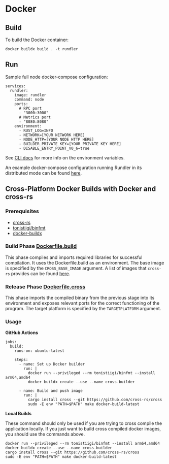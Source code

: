 # Docker

## Build

To build the Docker container:

```
docker buildx build . -t rundler
```

## Run

Sample full node docker-compose configuration:

```
services:
  rundler:
    image: rundler
    command: node
    ports:
      # RPC port
      - "3000:3000"
      # Metrics port
      - "8080:8080"
    environment:
      - RUST_LOG=INFO
      - NETWORK=[YOUR NETWORK HERE]
      - NODE_HTTP=[YOUR NODE HTTP HERE]
      - BUILDER_PRIVATE_KEY=[YOUR PRIVATE KEY HERE]
      - DISABLE_ENTRY_POINT_V0_6=true
```

See [CLI docs](./cli.md) for more info on the environment variables.

An example docker-compose configuration running Rundler in its distributed mode can be found [here](../test/spec-tests/remote/docker-compose.yml).

## Cross-Platform Docker Builds with Docker and cross-rs

### Prerequisites

- [cross-rs](https://github.com/cross-rs/cross)
- [tonistiigi/binfmt](https://github.com/tonistiigi/binfmt)
- [docker-buildx](https://github.com/docker/buildx)

### Build Phase [Dockerfile.build](../Dockerfile.build)

This phase compiles and imports required libraries for successful compilation. It uses the Dockerfile.build as an environment. The base image is specified by the `CROSS_BASE_IMAGE` argument. A list of images that `cross-rs` provides can be found [here](https://github.com/cross-rs/cross/tree/main/docker).

### Release Phase [Dockerfile.cross](../Dockerfile.cross)

This phase imports the compiled binary from the previous stage into its environment and exposes relevant ports for the correct functioning of the program. The target platform is specified by the `TARGETPLATFORM` argument.

### Usage

**GitHub Actions**

```
jobs:
  build:
    runs-on: ubuntu-latest

    steps:
      - name: Set up Docker builder
        run: |
          docker run --privileged --rm tonistiigi/binfmt --install arm64,amd64
          docker buildx create --use --name cross-builder

      - name: Build and push image
        run: |
          cargo install cross --git https://github.com/cross-rs/cross
          sudo -E env "PATH=$PATH" make docker-build-latest
```

**Local Builds**

These command should only be used if you are trying to cross compile the application locally. If you just want to build cross compiled docker images, you should use the commands above.


```
docker run --privileged --rm tonistiigi/binfmt --install arm64,amd64
docker buildx create --use --name cross-builder
cargo install cross --git https://github.com/cross-rs/cross
sudo -E env "PATH=$PATH" make docker-build-latest
```
